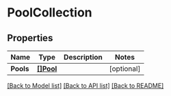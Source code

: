 # PoolCollection

## Properties

Name | Type | Description | Notes
------------ | ------------- | ------------- | -------------
**Pools** | [**[]Pool**](Pool.md) |  | [optional] 

[[Back to Model list]](../README.md#documentation-for-models) [[Back to API list]](../README.md#documentation-for-api-endpoints) [[Back to README]](../README.md)


